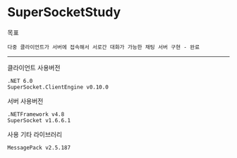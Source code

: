 # SuperSocketStudy

목표   
```
다중 클라이언트가 서버에 접속해서 서로간 대화가 가능한 채팅 서버 구현 - 완료   
```

* * *
클라이언트 사용버전   
```
.NET 6.0
SuperSocket.ClientEngine v0.10.0
```

서버 사용버전
```
.NETFramework v4.8   
SuperSocket v1.6.6.1
```

사용 기타 라이브러리   
```
MessagePack v2.5.187
```
